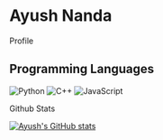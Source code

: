 # Ayush Nanda

Profile

## Programming Languages


<img alt="Python" src="https://img.shields.io/badge/python-%2314354C.svg?style=for-the-badge&logo=python&logoColor=white"/> <img alt="C++" src="https://img.shields.io/badge/c++-%2300599C.svg?style=for-the-badge&logo=c%2B%2B&logoColor=white"/> <img alt="JavaScript" src="https://img.shields.io/badge/javascript-%23323330.svg?style=for-the-badge&logo=javascript&logoColor=%23F7DF1E"/>

Github Stats

[![Ayush's GitHub stats](https://github-readme-stats.vercel.app/api?username=ayushnanda14)](https://github.com/ayushnanda14/github-readme-stats)


